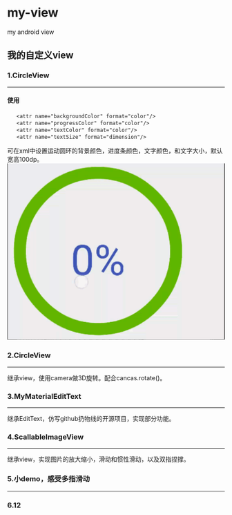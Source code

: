 # my-view
my android view

## 我的自定义view	
### **1.CircleView**
---  
#### 使用
  
       <attr name="backgroundColor" format="color"/>
       <attr name="progressColor" format="color"/>
       <attr name="textColor" format="color"/>
       <attr name="textSize" format="dimension"/>
  
可在xml中设置运动圆环的背景颜色，进度条颜色，文字颜色，和文字大小，默认宽高100dp。  
![效果图](https://github.com/suisibuhui/my-view/blob/master/circleview.gif)

### **2.CircleView**
---
继承view，使用camera做3D旋转。配合cancas.rotate()。
### **3.MyMaterialEditText**
---
继承EditText，仿写github扔物线的开源项目，实现部分功能。
### **4.ScallableImageView**
---
继承view，实现图片的放大缩小，滑动和惯性滑动，以及双指捏撑。
### **5.小demo，感受多指滑动**

---
### 6.12
